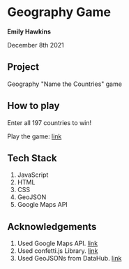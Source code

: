 # Geography Game

**Emily Hawkins**

December 8th 2021

## Project

Geography "Name the Countries" game

## How to play

Enter all 197 countries to win!

Play the game: [link](https://emilyhawkinss.com)

## Tech Stack

1. JavaScript
2. HTML
3. CSS
4. GeoJSON
5. Google Maps API

## Acknowledgements

1. Used Google Maps API. [link](https://developers.google.com/maps)
2. Used confetti.js Library. [link](https://www.cssscript.com/confetti-falling-animation/)
3. Used GeoJSONs from DataHub. [link](https://datahub.io/core/geo-countries)
